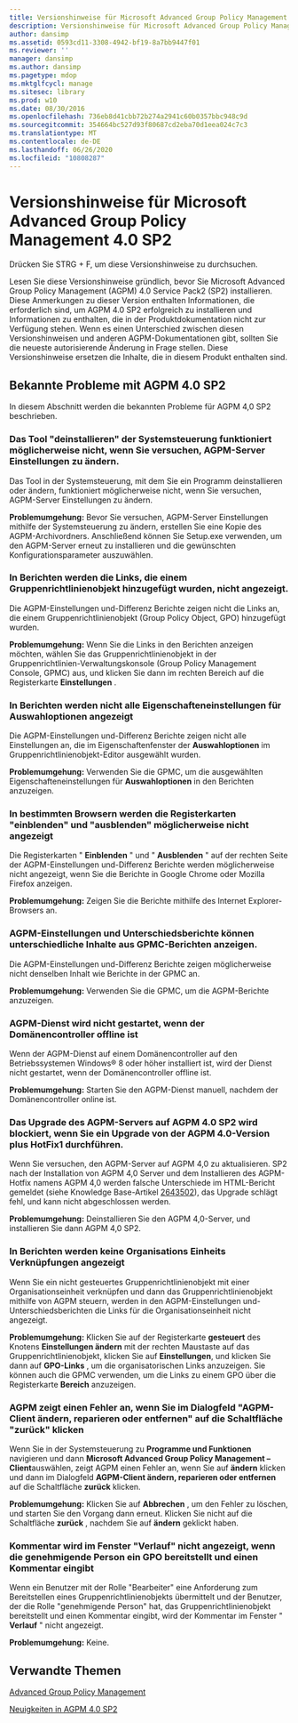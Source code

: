 ```yaml
---
title: Versionshinweise für Microsoft Advanced Group Policy Management 4.0 SP2
description: Versionshinweise für Microsoft Advanced Group Policy Management 4.0 SP2
author: dansimp
ms.assetid: 0593cd11-3308-4942-bf19-8a7bb9447f01
ms.reviewer: ''
manager: dansimp
ms.author: dansimp
ms.pagetype: mdop
ms.mktglfcycl: manage
ms.sitesec: library
ms.prod: w10
ms.date: 08/30/2016
ms.openlocfilehash: 736eb8d41cbb72b274a2941c60b0357bbc948c9d
ms.sourcegitcommit: 354664bc527d93f80687cd2eba70d1eea024c7c3
ms.translationtype: MT
ms.contentlocale: de-DE
ms.lasthandoff: 06/26/2020
ms.locfileid: "10808287"
---
```

# Versionshinweise für Microsoft Advanced Group Policy Management 4.0 SP2


Drücken Sie STRG + F, um diese Versionshinweise zu durchsuchen.

Lesen Sie diese Versionshinweise gründlich, bevor Sie Microsoft Advanced Group Policy Management (AGPM) 4.0 Service Pack2 (SP2) installieren. Diese Anmerkungen zu dieser Version enthalten Informationen, die erforderlich sind, um AGPM 4.0 SP2 erfolgreich zu installieren und Informationen zu enthalten, die in der Produktdokumentation nicht zur Verfügung stehen. Wenn es einen Unterschied zwischen diesen Versionshinweisen und anderen AGPM-Dokumentationen gibt, sollten Sie die neueste autorisierende Änderung in Frage stellen. Diese Versionshinweise ersetzen die Inhalte, die in diesem Produkt enthalten sind.

## Bekannte Probleme mit AGPM 4.0 SP2


In diesem Abschnitt werden die bekannten Probleme für AGPM 4,0 SP2 beschrieben.

### <a href="" id="control-panel-s--uninstall--tool-may-not-work-when-you-try-to-change-agpm-server-settings"></a>Das Tool "deinstallieren" der Systemsteuerung funktioniert möglicherweise nicht, wenn Sie versuchen, AGPM-Server Einstellungen zu ändern.

Das Tool in der Systemsteuerung, mit dem Sie ein Programm deinstallieren oder ändern, funktioniert möglicherweise nicht, wenn Sie versuchen, AGPM-Server Einstellungen zu ändern.

**Problemumgehung:** Bevor Sie versuchen, AGPM-Server Einstellungen mithilfe der Systemsteuerung zu ändern, erstellen Sie eine Kopie des AGPM-Archivordners. Anschließend können Sie Setup.exe verwenden, um den AGPM-Server erneut zu installieren und die gewünschten Konfigurationsparameter auszuwählen.

### In Berichten werden die Links, die einem Gruppenrichtlinienobjekt hinzugefügt wurden, nicht angezeigt.

Die AGPM-Einstellungen und-Differenz Berichte zeigen nicht die Links an, die einem Gruppenrichtlinienobjekt (Group Policy Object, GPO) hinzugefügt wurden.

**Problemumgehung:** Wenn Sie die Links in den Berichten anzeigen möchten, wählen Sie das Gruppenrichtlinienobjekt in der Gruppenrichtlinien-Verwaltungskonsole (Group Policy Management Console, GPMC) aus, und klicken Sie dann im rechten Bereich auf die Registerkarte **Einstellungen** .

### In Berichten werden nicht alle Eigenschafteneinstellungen für Auswahloptionen angezeigt

Die AGPM-Einstellungen und-Differenz Berichte zeigen nicht alle Einstellungen an, die im Eigenschaftenfenster der **Auswahloptionen** im Gruppenrichtlinienobjekt-Editor ausgewählt wurden.

**Problemumgehung:** Verwenden Sie die GPMC, um die ausgewählten Eigenschafteneinstellungen für **Auswahloptionen** in den Berichten anzuzeigen.

### In bestimmten Browsern werden die Registerkarten "einblenden" und "ausblenden" möglicherweise nicht angezeigt

Die Registerkarten " **Einblenden** " und " **Ausblenden** " auf der rechten Seite der AGPM-Einstellungen und-Differenz Berichte werden möglicherweise nicht angezeigt, wenn Sie die Berichte in Google Chrome oder Mozilla Firefox anzeigen.

**Problemumgehung:** Zeigen Sie die Berichte mithilfe des Internet Explorer-Browsers an.

### AGPM-Einstellungen und Unterschiedsberichte können unterschiedliche Inhalte aus GPMC-Berichten anzeigen.

Die AGPM-Einstellungen und-Differenz Berichte zeigen möglicherweise nicht denselben Inhalt wie Berichte in der GPMC an.

**Problemumgehung:** Verwenden Sie die GPMC, um die AGPM-Berichte anzuzeigen.

### AGPM-Dienst wird nicht gestartet, wenn der Domänencontroller offline ist

Wenn der AGPM-Dienst auf einem Domänencontroller auf den Betriebssystemen Windows® 8 oder höher installiert ist, wird der Dienst nicht gestartet, wenn der Domänencontroller offline ist.

**Problemumgehung:** Starten Sie den AGPM-Dienst manuell, nachdem der Domänencontroller online ist.

### Das Upgrade des AGPM-Servers auf AGPM 4.0 SP2 wird blockiert, wenn Sie ein Upgrade von der AGPM 4.0-Version plus HotFix1 durchführen.

Wenn Sie versuchen, den AGPM-Server auf AGPM 4,0 zu aktualisieren. SP2 nach der Installation von AGPM 4,0 Server und dem Installieren des AGPM-Hotfix namens AGPM 4,0 werden falsche Unterschiede im HTML-Bericht gemeldet (siehe Knowledge Base-Artikel [2643502](https://go.microsoft.com/fwlink/?LinkId=254474)), das Upgrade schlägt fehl, und kann nicht abgeschlossen werden.

**Problemumgehung:** Deinstallieren Sie den AGPM 4,0-Server, und installieren Sie dann AGPM 4,0 SP2.

### In Berichten werden keine Organisations Einheits Verknüpfungen angezeigt

Wenn Sie ein nicht gesteuertes Gruppenrichtlinienobjekt mit einer Organisationseinheit verknüpfen und dann das Gruppenrichtlinienobjekt mithilfe von AGPM steuern, werden in den AGPM-Einstellungen und-Unterschiedsberichten die Links für die Organisationseinheit nicht angezeigt.

**Problemumgehung:** Klicken Sie auf der Registerkarte **gesteuert** des Knotens **Einstellungen ändern** mit der rechten Maustaste auf das Gruppenrichtlinienobjekt, klicken Sie auf **Einstellungen**, und klicken Sie dann auf **GPO-Links** , um die organisatorischen Links anzuzeigen. Sie können auch die GPMC verwenden, um die Links zu einem GPO über die Registerkarte **Bereich** anzuzeigen.

### AGPM zeigt einen Fehler an, wenn Sie im Dialogfeld "AGPM-Client ändern, reparieren oder entfernen" auf die Schaltfläche "zurück" klicken

Wenn Sie in der Systemsteuerung zu **Programme und Funktionen** navigieren und dann **Microsoft Advanced Group Policy Management – Client**auswählen, zeigt AGPM einen Fehler an, wenn Sie auf **ändern** klicken und dann im Dialogfeld **AGPM-Client ändern, reparieren oder entfernen** auf die Schaltfläche **zurück** klicken.

**Problemumgehung:** Klicken Sie auf **Abbrechen** , um den Fehler zu löschen, und starten Sie den Vorgang dann erneut. Klicken Sie nicht auf die Schaltfläche **zurück** , nachdem Sie auf **ändern** geklickt haben.

### Kommentar wird im Fenster "Verlauf" nicht angezeigt, wenn die genehmigende Person ein GPO bereitstellt und einen Kommentar eingibt

Wenn ein Benutzer mit der Rolle "Bearbeiter" eine Anforderung zum Bereitstellen eines Gruppenrichtlinienobjekts übermittelt und der Benutzer, der die Rolle "genehmigende Person" hat, das Gruppenrichtlinienobjekt bereitstellt und einen Kommentar eingibt, wird der Kommentar im Fenster " **Verlauf** " nicht angezeigt.

**Problemumgehung:** Keine.

## Verwandte Themen


[Advanced Group Policy Management](index.md)

[Neuigkeiten in AGPM 4.0 SP2](whats-new-in-agpm-40-sp2.md)

 

 





